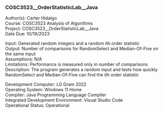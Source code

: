 ### COSC3523__OrderStatisticLab__Java

Author(s): Carter Hidalgo  
Course: COSC3523 Analysis of Algorithms  
Project: COSC3523__OrderStatisticLab__Java  
Date Due: 10/19/2023  

Input: Generated random integers and a random ith order statistic  
Output: Number of comparisons for RandomSelect and Median-Of-Five on the same input  
Assumptions: N/A  
Limitations: Performance is measured only in number of comparisons  
Description: The program generates a random input and tests how quickly RandomSelect and Median-Of-Five can find the ith order statistic  

Development Computer:  LG Gram 2022  
Operating System: Windows 11 Home  
Compiler: Java Programming Language Compiler  
Integrated Development Environment: Visual Studio Code  
Operational Status: Operational  
